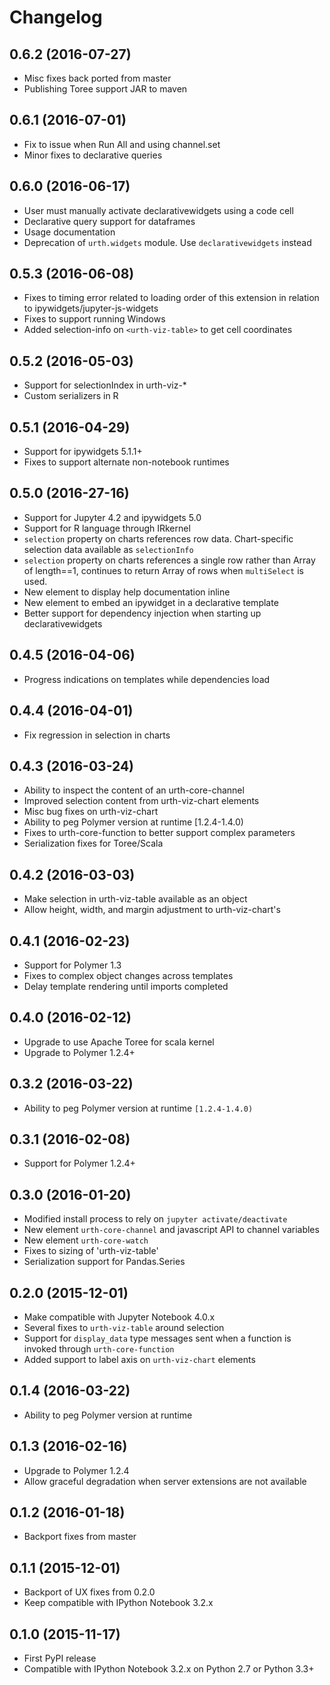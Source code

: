 # Changelog
## 0.6.2 (2016-07-27)
* Misc fixes back ported from master
* Publishing Toree support JAR to maven

## 0.6.1 (2016-07-01)
* Fix to issue when Run All and using channel.set
* Minor fixes to declarative queries

## 0.6.0 (2016-06-17)
* User must manually activate declarativewidgets using a code cell
* Declarative query support for dataframes
* Usage documentation
* Deprecation of `urth.widgets` module. Use `declarativewidgets` instead

## 0.5.3 (2016-06-08)
* Fixes to timing error related to loading order of this extension in relation to ipywidgets/jupyter-js-widgets
* Fixes to support running Windows
* Added selection-info on `<urth-viz-table>` to get cell coordinates

## 0.5.2 (2016-05-03)
* Support for selectionIndex in urth-viz-*
* Custom serializers in R

## 0.5.1 (2016-04-29)
* Support for ipywidgets 5.1.1+
* Fixes to support alternate non-notebook runtimes

## 0.5.0 (2016-27-16)
* Support for Jupyter 4.2 and ipywidgets 5.0
* Support for R language through IRkernel
* `selection` property on charts references row data. Chart-specific selection data available as `selectionInfo`
* `selection` property on charts references a single row rather than Array of length==1, continues to return Array of rows when `multiSelect` is used.
* New element <urth-help> to display help documentation inline
* New element <urth-viz-ipywidget> to embed an ipywidget in a declarative template
* Better support for dependency injection when starting up declarativewidgets

## 0.4.5 (2016-04-06)
* Progress indications on templates while dependencies load

## 0.4.4 (2016-04-01)
* Fix regression in selection in charts

## 0.4.3 (2016-03-24)
* Ability to inspect the content of an urth-core-channel
* Improved selection content from urth-viz-chart elements
* Misc bug fixes on urth-viz-chart
* Ability to peg Polymer version at runtime [1.2.4-1.4.0)
* Fixes to urth-core-function to better support complex parameters
* Serialization fixes for Toree/Scala

## 0.4.2 (2016-03-03)
* Make selection in urth-viz-table available as an object
* Allow height, width, and margin adjustment to urth-viz-chart's

## 0.4.1 (2016-02-23)
* Support for Polymer 1.3
* Fixes to complex object changes across templates
* Delay template rendering until imports completed

## 0.4.0 (2016-02-12)
* Upgrade to use Apache Toree for scala kernel
* Upgrade to Polymer 1.2.4+

## 0.3.2 (2016-03-22)
* Ability to peg Polymer version at runtime `[1.2.4-1.4.0)`

## 0.3.1 (2016-02-08)

* Support for Polymer 1.2.4+

## 0.3.0 (2016-01-20)

* Modified install process to rely on `jupyter activate/deactivate`
* New element `urth-core-channel` and javascript API to channel variables
* New element `urth-core-watch`
* Fixes to sizing of 'urth-viz-table'
* Serialization support for Pandas.Series

## 0.2.0 (2015-12-01)

* Make compatible with Jupyter Notebook 4.0.x
* Several fixes to `urth-viz-table` around selection
* Support for `display_data` type messages sent when a function is invoked through `urth-core-function`
* Added support to label axis on `urth-viz-chart` elements

## 0.1.4 (2016-03-22)
* Ability to peg Polymer version at runtime

## 0.1.3 (2016-02-16)
* Upgrade to Polymer 1.2.4
* Allow graceful degradation when server extensions are not available

## 0.1.2 (2016-01-18)
* Backport fixes from master

## 0.1.1 (2015-12-01)

* Backport of UX fixes from 0.2.0
* Keep compatible with IPython Notebook 3.2.x

## 0.1.0 (2015-11-17)

* First PyPI release
* Compatible with IPython Notebook 3.2.x on Python 2.7 or Python 3.3+